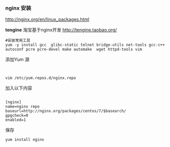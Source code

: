 ### nginx 安装 

http://nginx.org/en/linux_packages.html


**tengine**
淘宝基于nginx开发
http://tengine.taobao.org/


```
#安装常用工具
yum -y install gcc  glibc-static telnet bridge-utils net-tools gcc-c++ autoconf pcre pcre-devel make automake  wget httpd-tools vim
```

添加Yum 源

```


vim /etc/yum.repos.d/nginx.repo
```


加入以下内容
```

[nginx]
name=nginx repo
baseurl=http://nginx.org/packages/centos/7/$basearch/
gpgcheck=0
enabled=1
```
保存


```
yum install nginx
```



